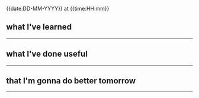 {{date:DD-MM-YYYY}} at {{time:HH:mm}}

## what I've learned

---
## what I've done useful

---
## that I'm gonna do better tomorrow

---
